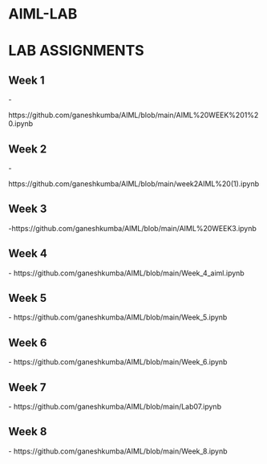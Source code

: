 # AIML-LAB
<h1>LAB ASSIGNMENTS</h1><div></div>

<body>
  <h2>Week 1 </h2>- <p>https://github.com/ganeshkumba/AIML/blob/main/AIML%20WEEK%201%20.ipynb</p></div>
  <h2>Week 2 </h2>- <p>https://github.com/ganeshkumba/AIML/blob/main/week2AIML%20(1).ipynb</p>
</body>
 <h2>Week 3 </h2>-https://github.com/ganeshkumba/AIML/blob/main/AIML%20WEEK3.ipynb </p>
</body>

 <h2>Week 4 </h2>-
 https://github.com/ganeshkumba/AIML/blob/main/Week_4_aiml.ipynb
 <h2>Week 5 </h2>-
 https://github.com/ganeshkumba/AIML/blob/main/Week_5.ipynb
 <h2>Week 6 </h2>-
 https://github.com/ganeshkumba/AIML/blob/main/Week_6.ipynb
 <h2>Week 7 </h2>-
 https://github.com/ganeshkumba/AIML/blob/main/Lab07.ipynb
 
 </body>
 <h2>Week 8 </h2>-
 https://github.com/ganeshkumba/AIML/blob/main/Week_8.ipynb
